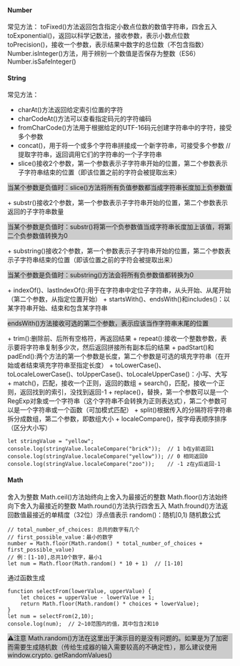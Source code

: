 #### Number
常见方法：
toFixed()方法返回包含指定小数点位数的数值字符串，四舍五入
toExponential()，返回以科学记数法，接收参数，表示小数点位数
toPrecision()，接收一个参数，表示结果中数字的总位数（不包含指数）
Number.isInteger()方法，用于辨别一个数值是否保存为整数（ES6）
Number.isSafeInteger()
#### String
常见方法：
+ charAt()方法返回给定索引位置的字符
+ charCodeAt()方法可以查看指定码元的字符编码
+ fromCharCode()方法用于根据给定的UTF-16码元创建字符串中的字符，接受多个参数
+ concat()，用于将一个或多个字符串拼接成一个新字符串，可接受多个参数
// 提取字符串，返回调用它们的字符串的一个子字符串
+ slice()接收2个参数，第一个参数表示子字符串开始的位置，第二个参数表示子字符串结束的位置（即该位置之前的字符会被提取出来）
<p style="background:#ccc;">
当某个参数是负值时：slice()方法将所有负值参数都当成字符串长度加上负参数值
</p> 
+ substr()接收2个参数，第一个参数表示子字符串开始的位置，第二个参数表示返回的子字符串数量
<p style="background:#ccc;">
当某个参数是负值时：substr()将第一个负参数值当成字符串长度加上该值，将第二个负参数值转换为0
</p>
+ substring()接收2个参数，第一个参数表示子字符串开始的位置，第二个参数表示子字符串结束的位置（即该位置之前的字符会被提取出来）
<p style="background:#ccc;">
当某个参数是负值时：substring()方法会将所有负参数值都转换为0
</p>
+ indexOf()、lastIndexOf():用于在字符串中定位子字符串，从头开始、从尾开始（第二个参数，从指定位置开始）
+ startsWith()、endsWith()和includes()：以某字符串开始、结束和包含某字符串
<p style="background:#ccc;">
endsWith()方法接收可选的第二个参数，表示应该当作字符串末尾的位置
</p>
+ trim():删除前、后所有空格符，再返回结果
+ repeat():接收一个整数参数，表示要将字符串复制多少次，然后返回拼接所有副本后的结果
+ padStart()和padEnd():两个方法的第一个参数是长度，第二个参数是可选的填充字符串（在开始或者结束填充字符串至指定长度）
+ toLowerCase()、toLocaleLowerCase()、toUpperCase()、toLocaleUpperCase()：小写、大写
+ match()，匹配，接收一个正则，返回的数组
+ search()，匹配，接收一个正则，返回找到的索引，没找到返回-1
+ replace()，替换，第一个参数可以是一个RegExp对象或一个字符串（这个字符串不会转换为正则表达式），第二个参数可以是一个字符串或一个函数（可加模式匹配）
+ split()根据传入的分隔符将字符串拆分成数组，第二个参数，即数组大小
+ localeCompare()，按字母表顺序排序（区分大小写）
  
  ```
  let stringValue = "yellow"; 
  console.log(stringValue.localeCompare("brick"));  // 1 b在y前返回1
  console.log(stringValue.localeCompare("yellow")); // 0 相同返回0
  console.log(stringValue.localeCompare("zoo"));    // -1 z在y后返回-1
  ```
#### Math
舍入为整数
Math.ceil()方法始终向上舍入为最接近的整数
Math.floor()方法始终向下舍入为最接近的整数
Math.round()方法执行四舍五入
Math.fround()方法返回数值最接近的单精度（32位）浮点值表示
random()：随机[0,1)
随机数公式
```
// total_number_of_choices: 总共的数字有几个
// first_possible_value：最小的数字
number = Math.floor(Math.random() * total_number_of_choices + first_possible_value)
// 例：[1-10],总共10个数字，最小1
let num = Math.floor(Math.random() * 10 + 1)  // [1-10]
```
通过函数生成
```
function selectFrom(lowerValue, upperValue) {    
    let choices = upperValue - lowerValue + 1;   
    return Math.floor(Math.random() * choices + lowerValue); 
} 
let num = selectFrom(2,10); 
console.log(num);  // 2~10范围内的值，其中包含2和10 
```
<p style="background:#ccc">
⚠️注意
Math.random()方法在这里出于演示目的是没有问题的。如果是为了加密而需要生成随机数（传给生成器的输入需要较高的不确定性），那么建议使用window.crypto. getRandomValues()
</p>